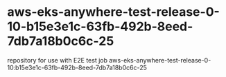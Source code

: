 # aws-eks-anywhere-test-release-0-10-b15e3e1c-63fb-492b-8eed-7db7a18b0c6c-25
repository for use with E2E test job aws-eks-anywhere-test-release-0-10:b15e3e1c-63fb-492b-8eed-7db7a18b0c6c-25
